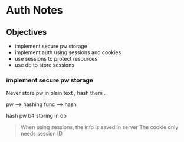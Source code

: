 # Auth Notes

## Objectives

- implement secure pw storage
- implement auth using sessions and cookies
- use sessions to protect resources
- use db to store sessions

###  implement secure pw storage

Never store pw in plain text , hash them .

pw --> hashing func --> hash

hash pw b4 storing in db

> When using sessions, the info is saved in server
> The cookie only needs session ID